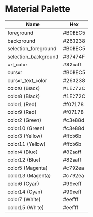 # Material Palette

| Name                  | Hex     |
| --------------------- | ------- |
| foreground            | #B0BEC5 |
| background            | #263238 |
| selection_foreground  | #B0BEC5 |
| selection_background  | #37474F |
| url_color             | #82aaff |
| cursor                | #B0BEC5 |
| cursor_text_color     | #263238 |
| color0 (Black)        | #1E272C |
| color8 (Black)        | #1E272C |
| color1 (Red)          | #f07178 |
| color9 (Red)          | #f07178 |
| color2 (Green)        | #c3e88d |
| color10 (Green)       | #c3e88d |
| color3 (Yellow)       | #ffcb6b |
| color11 (Yellow)      | #ffcb6b |
| color4 (Blue)         | #82aaff |
| color12 (Blue)        | #82aaff |
| color5 (Magenta)      | #c792ea |
| color13 (Magenta)     | #c792ea |
| color6 (Cyan)         | #99eeff |
| color14 (Cyan)        | #99eeff |
| color7 (White)        | #eeffff |
| color15 (White)       | #eeffff |